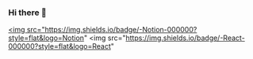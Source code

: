 ### Hi there 👋


  <a href="https://purple-galaxy-477.notion.site/Web-Progamming-7bb14c12a48047629823daf4bf10bd66?pvs=4" target="_blank"><img src="https://img.shields.io/badge/-Notion-000000?style=flat&logo=Notion"
<img src="https://img.shields.io/badge/-React-000000?style=flat&logo=React"


<!--
**Mintchodan/Mintchodan** is a ✨ _special_ ✨ repository because its `README.md` (this file) appears on your GitHub profile.

Here are some ideas to get you started:

- 🔭 I’m currently working on ...
- 🌱 I’m currently learning ...
- 👯 I’m looking to collaborate on ...
- 🤔 I’m looking for help with ...
- 💬 Ask me about ...
- 📫 How to reach me: ...
- 😄 Pronouns: ...
- ⚡ Fun fact: ...
-->

